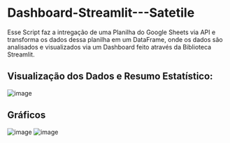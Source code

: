 # Dashboard-Streamlit---Satetile 

Esse Script faz a intregação de uma Planilha do Google Sheets via API e transforma os dados dessa planilha em um DataFrame, onde os dados são analisados e visualizados via um Dashboard feito através da Biblioteca Streamlit.


## Visualização dos Dados e Resumo Estatístico:

![image](https://user-images.githubusercontent.com/89419406/169717471-a9b7e724-d24a-498f-b005-a4cfe83546de.png)

## Gráficos 

![image](https://user-images.githubusercontent.com/89419406/169717522-5e921df6-aa3a-470a-92c4-8f60e1787154.png)
![image](https://user-images.githubusercontent.com/89419406/169717579-03475688-3b19-4a2d-ab5a-2f2cc2e2416e.png)
